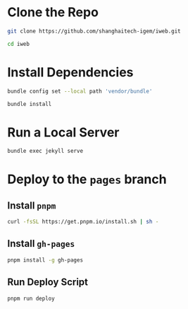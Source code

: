 # Clone the Repo
```sh
git clone https://github.com/shanghaitech-igem/iweb.git
```

```sh
cd iweb
```

# Install Dependencies
```sh
bundle config set --local path 'vendor/bundle'
```

```sh
bundle install
```

# Run a Local Server
```sh
bundle exec jekyll serve
```

# Deploy to the `pages` branch

## Install `pnpm`
```sh
curl -fsSL https://get.pnpm.io/install.sh | sh -
```

## Install `gh-pages`
```sh
pnpm install -g gh-pages
```

## Run Deploy Script
```sh
pnpm run deploy
```